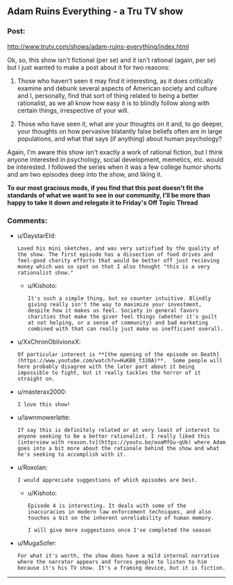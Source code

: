 ## Adam Ruins Everything - a Tru TV show

### Post:

http://www.trutv.com/shows/adam-ruins-everything/index.html

Ok, so, this show isn't fictional (per se) and it isn't rational (again, per se)  but I just wanted to make a post about it for two reasons:


1. Those who haven't seen it may find it interesting, as it does critically examine and debunk several aspects of American society and culture and I, personally, find that sort of thing related to being a better rationalist, as we all know how easy it is to blindly follow along with certain things, irrespective of your will.


2. Those who have seen it, what are your thoughts on it and, to go deeper, your thoughts on how pervasive blatantly false beliefs often are in large populations, and what that says (if anything) about human psychology?


Again, I'm aware this show isn't exactly a work of rational fiction, but I think anyone interested in psychology, social development, memetics, etc. would be interested. I followed the series when it was a few college humor shorts and am two episodes deep into the show, and liking it.


**To our most gracious mods, if you find that this post doesn't fit the standards of what we want to see in our community, I'll be more than happy to take it down and relegate it to Friday's Off Topic Thread**

### Comments:

- u/DaystarEld:
  ```
  Loved his mini sketches, and was very satisfied by the quality of the show. The first episode has a dissection of food drives and feel-good charity efforts that would be better off just recieving money which was so spot on that I also thought "this is a very rationalist show."
  ```

  - u/Kishoto:
    ```
    It's such a simple thing, but so counter intuitive. Blindly giving really isn't the way to maximize your investment, despite how it makes us feel. Society in general favors charities that make the giver feel things (whether it's guilt at not helping, or a sense of community) and bad marketing combined with that can really just make us inefficient overall.
    ```

- u/XxChronOblivionxX:
  ```
  Of particular interest is **[the opening of the episode on Death](https://www.youtube.com/watch?v=HuKB0_t3J0A)**.  Some people will here probably disagree with the later part about it being impossible to fight, but it really tackles the horror of it straight on.
  ```

- u/masterax2000:
  ```
  I love this show!
  ```

- u/lawnmowerlatte:
  ```
  If say this is definitely related or at very least of interest to anyone seeking to be a better rationalist. I really liked this [interview with reason.tv](https://youtu.be/ooaMfGu-qUk) where Adam goes into a bit more about the rationale behind the show and what he's seeking to accomplish with it.
  ```

- u/Roxolan:
  ```
  I would appreciate suggestions of which episodes are best.
  ```

  - u/Kishoto:
    ```
    Episode 4 is interesting. It deals with some of the inaccuracies in modern law enforcement techniques, and also touches a bit on the inherent unreliability of human memory. 

    I will give more suggestions once I've completed the season
    ```

- u/MugaSofer:
  ```
  For what it's worth, the show does have a mild internal narrative where the narrator appears and forces people to listen to him because it's his TV show. It's a framing device, but it is fiction.
  ```

---

